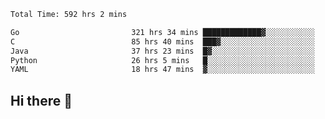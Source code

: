 <!--START_SECTION:waka-->

```txt
Total Time: 592 hrs 2 mins

Go                         321 hrs 34 mins █████████████▓░░░░░░░░░░░   54.20 %
C                          85 hrs 40 mins  ███▓░░░░░░░░░░░░░░░░░░░░░   14.44 %
Java                       37 hrs 23 mins  █▓░░░░░░░░░░░░░░░░░░░░░░░   06.30 %
Python                     26 hrs 5 mins   █░░░░░░░░░░░░░░░░░░░░░░░░   04.40 %
YAML                       18 hrs 47 mins  ▓░░░░░░░░░░░░░░░░░░░░░░░░   03.17 %
```

<!--END_SECTION:waka-->

## Hi there 👋

<!--
**prorok210/prorok210** is a ✨ _special_ ✨ repository because its `README.md` (this file) appears on your GitHub profile.

Here are some ideas to get you started:

- 🔭 I’m currently working on ...
- 🌱 I’m currently learning ...
- 👯 I’m looking to collaborate on ...
- 🤔 I’m looking for help with ...
- 💬 Ask me about ...
- 📫 How to reach me: ...
- 😄 Pronouns: ...
- ⚡ Fun fact: ...
-->
